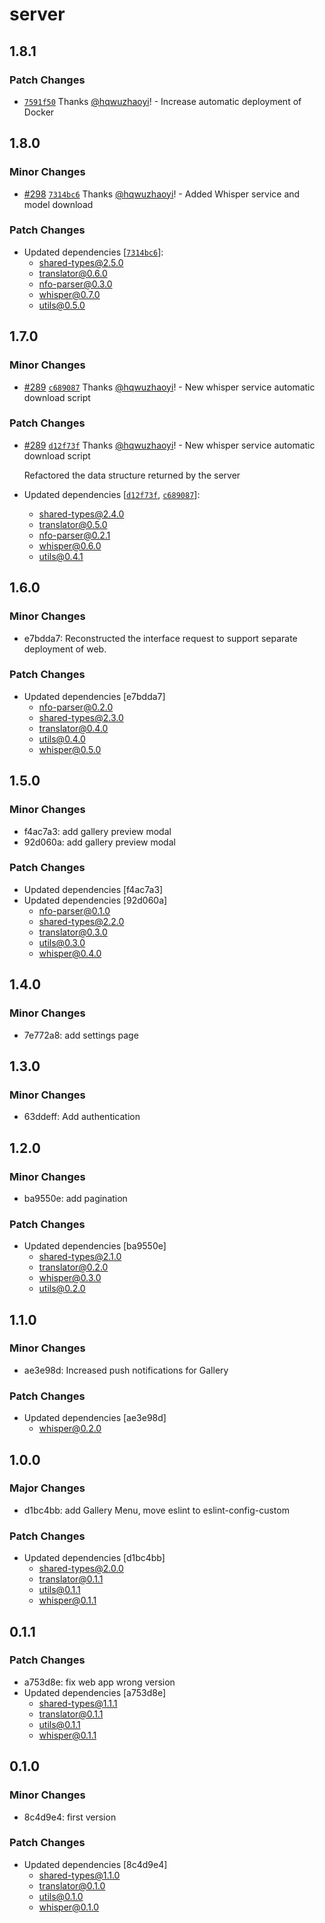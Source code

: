# server

## 1.8.1

### Patch Changes

- [`7591f50`](https://github.com/hqwuzhaoyi/gpt-subtitle/commit/7591f50d673088efeaee7d55b4e1e4031ddb0c04) Thanks [@hqwuzhaoyi](https://github.com/hqwuzhaoyi)! - Increase automatic deployment of Docker

## 1.8.0

### Minor Changes

- [#298](https://github.com/hqwuzhaoyi/gpt-subtitle/pull/298) [`7314bc6`](https://github.com/hqwuzhaoyi/gpt-subtitle/commit/7314bc678802b11f80b2d1eed8124112138a21ef) Thanks [@hqwuzhaoyi](https://github.com/hqwuzhaoyi)! - Added Whisper service and model download

### Patch Changes

- Updated dependencies [[`7314bc6`](https://github.com/hqwuzhaoyi/gpt-subtitle/commit/7314bc678802b11f80b2d1eed8124112138a21ef)]:
  - shared-types@2.5.0
  - translator@0.6.0
  - nfo-parser@0.3.0
  - whisper@0.7.0
  - utils@0.5.0

## 1.7.0

### Minor Changes

- [#289](https://github.com/hqwuzhaoyi/gpt-subtitle/pull/289) [`c689087`](https://github.com/hqwuzhaoyi/gpt-subtitle/commit/c68908773728f849f080f90331ac23930e847b62) Thanks [@hqwuzhaoyi](https://github.com/hqwuzhaoyi)! - New whisper service automatic download script

### Patch Changes

- [#289](https://github.com/hqwuzhaoyi/gpt-subtitle/pull/289) [`d12f73f`](https://github.com/hqwuzhaoyi/gpt-subtitle/commit/d12f73f97e2115a7c636a40f997efe1e3f617383) Thanks [@hqwuzhaoyi](https://github.com/hqwuzhaoyi)! - New whisper service automatic download script

  Refactored the data structure returned by the server

- Updated dependencies [[`d12f73f`](https://github.com/hqwuzhaoyi/gpt-subtitle/commit/d12f73f97e2115a7c636a40f997efe1e3f617383), [`c689087`](https://github.com/hqwuzhaoyi/gpt-subtitle/commit/c68908773728f849f080f90331ac23930e847b62)]:
  - shared-types@2.4.0
  - translator@0.5.0
  - nfo-parser@0.2.1
  - whisper@0.6.0
  - utils@0.4.1

## 1.6.0

### Minor Changes

- e7bdda7: Reconstructed the interface request to support separate deployment of web.

### Patch Changes

- Updated dependencies [e7bdda7]
  - nfo-parser@0.2.0
  - shared-types@2.3.0
  - translator@0.4.0
  - utils@0.4.0
  - whisper@0.5.0

## 1.5.0

### Minor Changes

- f4ac7a3: add gallery preview modal
- 92d060a: add gallery preview modal

### Patch Changes

- Updated dependencies [f4ac7a3]
- Updated dependencies [92d060a]
  - nfo-parser@0.1.0
  - shared-types@2.2.0
  - translator@0.3.0
  - utils@0.3.0
  - whisper@0.4.0

## 1.4.0

### Minor Changes

- 7e772a8: add settings page

## 1.3.0

### Minor Changes

- 63ddeff: Add authentication

## 1.2.0

### Minor Changes

- ba9550e: add pagination

### Patch Changes

- Updated dependencies [ba9550e]
  - shared-types@2.1.0
  - translator@0.2.0
  - whisper@0.3.0
  - utils@0.2.0

## 1.1.0

### Minor Changes

- ae3e98d: Increased push notifications for Gallery

### Patch Changes

- Updated dependencies [ae3e98d]
  - whisper@0.2.0

## 1.0.0

### Major Changes

- d1bc4bb: add Gallery Menu, move eslint to eslint-config-custom

### Patch Changes

- Updated dependencies [d1bc4bb]
  - shared-types@2.0.0
  - translator@0.1.1
  - utils@0.1.1
  - whisper@0.1.1

## 0.1.1

### Patch Changes

- a753d8e: fix web app wrong version
- Updated dependencies [a753d8e]
  - shared-types@1.1.1
  - translator@0.1.1
  - utils@0.1.1
  - whisper@0.1.1

## 0.1.0

### Minor Changes

- 8c4d9e4: first version

### Patch Changes

- Updated dependencies [8c4d9e4]
  - shared-types@1.1.0
  - translator@0.1.0
  - utils@0.1.0
  - whisper@0.1.0
